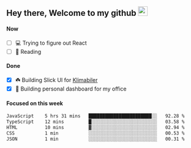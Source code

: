 ## Hey there, Welcome to my github <img src="https://media.giphy.com/media/hvRJCLFzcasrR4ia7z/giphy.gif" width="25px">

#### Now
- [ ] 💻 Trying to figure out React
- [ ] 📕 Reading

#### Done
- [x] ☘️ Building Slick UI for [Klimabiler](https://klimabiler.dk)
- [x] 🚀 Building personal dashboard for my office
 
 #### Focused on this week
<!--START_SECTION:waka-->

```txt
JavaScript    5 hrs 31 mins   ███████████████████████░░   92.28 %
TypeScript    12 mins         █░░░░░░░░░░░░░░░░░░░░░░░░   03.58 %
HTML          10 mins         ▓░░░░░░░░░░░░░░░░░░░░░░░░   02.94 %
CSS           1 min           ░░░░░░░░░░░░░░░░░░░░░░░░░   00.53 %
JSON          1 min           ░░░░░░░░░░░░░░░░░░░░░░░░░   00.31 %
```

<!--END_SECTION:waka-->

